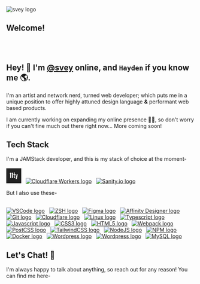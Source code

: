 <div id="header">
  <img src="https://cdn.sanity.io/images/hautfgiz/development/f83e36f8a6978ed169cd9b763c649f8ea39ff8cb-1966x1966.png?w=1200&auto=format" alt="svey logo" width="100"/>
  <h2><strong>Welcome!</strong></h2>
  <img src="https://komarev.com/ghpvc/?username=svey-xyz&style=flat-square&color=blue" alt=""/>
</div>
<br>

## Hey! 👋 I'm [@svey](https://svey.xyz) online, and `Hayden` if you know me 🌎.

I'm an artist and network nerd, turned web developer; which puts me in a unique position to offer highly attuned design language **&** performant web based products.

I am currently working on expanding my online presence 🧑‍💻, so don't worry if you can't fine much out there right now... More coming soon!

## Tech Stack

I'm a JAMStack developer, and this is my stack of choice at the moment-
<br><br>
<a href="https://www.11ty.dev/"><img src="https://raw.githubusercontent.com/11ty/11ty-logo/HEAD/img/logo-400x400.png" alt="11ty logo" height="40px"/></a>
&nbsp;
<a href="https://workers.cloudflare.com/"><img src="https://unlock-protocol.com/images/blog/cloudflare-workers/cloudflare-workers.png" alt="Cloudflare Workers logo" height="40px"/></a>
&nbsp;
<a href="https://www.sanity.io/"><img src="https://res.cloudinary.com/practicaldev/image/fetch/s--i_xQkWHO--/c_fill,f_auto,fl_progressive,h_320,q_auto,w_320/https://dev-to-uploads.s3.amazonaws.com/uploads/organization/profile_image/207/23eb8886-4b62-4a01-ac2b-7aafb500ad26.png" alt="Sanity.io logo" height="40px"/></a>

But I also use these-
<br><br>

<a href="https://code.visualstudio.com/"><img src="https://external-content.duckduckgo.com/iu/?u=https%3A%2F%2Fuser-images.githubusercontent.com%2F674621%2F71187801-14e60a80-2280-11ea-94c9-e56576f76baf.png&f=1&nofb=1" alt="VSCode logo" height="40px"/></a>
&nbsp;
<a href="https://www.zsh.org/"><img src="https://miro.medium.com/max/900/1*oO43IFLliI6AxohJ2sc9Ug.jpeg" alt="ZSH logo" height="40px"/></a>
&nbsp;
<a href="https://www.figma.com"><img src="https://external-content.duckduckgo.com/iu/?u=https%3A%2F%2Fbrandslogos.com%2Fwp-content%2Fuploads%2Fimages%2Flarge%2Ffigma-logo.png&f=1&nofb=1" alt="Figma logo" height="40px"/></a>
&nbsp;
<a href="https://affinity.serif.com/en-us/designer/"><img src="https://external-content.duckduckgo.com/iu/?u=http%3A%2F%2Fresources.mynewsdesk.com%2Fimage%2Fupload%2Fc_limit%2Cdpr_auto%2Cf_auto%2Ch_700%2Cq_auto%2Cw_auto%2Feeucabesveiurzcvxved.jpg&f=1&nofb=1" alt="Affinity Designer logo" height="40px"/></a>
&nbsp;
<a href="https://git-scm.com/"><img src="https://external-content.duckduckgo.com/iu/?u=https%3A%2F%2Fcdn.freebiesupply.com%2Flogos%2Flarge%2F2x%2Fgit-icon-logo-png-transparent.png&f=1&nofb=1" alt="Git logo" height="40px"/></a>
&nbsp;
<a href="https://developers.cloudflare.com/"><img src="https://seeklogo.com/images/C/cloudflare-logo-6B7D159387-seeklogo.com.png" alt="Cloudflare logo" height="40px"/></a>
&nbsp;
<a href="https://linux.org/"><img src="https://upload.wikimedia.org/wikipedia/commons/thumb/2/2b/Tux-simple.svg/154px-Tux-simple.svg.png" alt="Linux logo" height="40px"/></a>
&nbsp;
<a href="https://www.typescriptlang.org/"><img src="https://miro.medium.com/max/816/1*mn6bOs7s6Qbao15PMNRyOA.png" alt="Typescript logo" height="40px"/></a>
&nbsp;
<a href="https://developer.mozilla.org/en-US/docs/Web/JavaScript"><img src="https://upload.wikimedia.org/wikipedia/commons/thumb/9/99/Unofficial_JavaScript_logo_2.svg/480px-Unofficial_JavaScript_logo_2.svg.png" alt="Javascript logo" height="40px"/></a>
&nbsp;
<a href="https://developer.mozilla.org/en-US/docs/Web/CSS"><img src="https://upload.wikimedia.org/wikipedia/commons/thumb/6/62/CSS3_logo.svg/2048px-CSS3_logo.svg.png" alt="CSS3 logo" height="40px"/></a>
&nbsp;
<a href="https://developer.mozilla.org/en-US/docs/Glossary/HTML5"><img src="https://www.w3.org/html/logo/downloads/HTML5_Logo_512.png" alt="HTML5 logo" height="40px"/></a>
&nbsp;
<a href="https://webpack.js.org/"><img src="https://external-content.duckduckgo.com/iu/?u=https%3A%2F%2Fcdn.freebiesupply.com%2Flogos%2Flarge%2F2x%2Fwebpack-logo-png-transparent.png&f=1&nofb=1" alt="Webpack logo" height="40px"/></a>
&nbsp;
<a href="https://postcss.org/"><img src="https://external-content.duckduckgo.com/iu/?u=https%3A%2F%2Flogos-download.com%2Fwp-content%2Fuploads%2F2020%2F07%2FPostCSS_Logo-420x420.png&f=1&nofb=1" alt="PostCSS logo" height="40px"/></a>
&nbsp;
<a href="https://tailwindcss.com/"><img src="https://external-content.duckduckgo.com/iu/?u=https%3A%2F%2Flabinator.com%2Fwordpress-marketplace%2Fwp-content%2Fuploads%2F2020%2F07%2FTailwind-CSS-Logo.png&f=1&nofb=1" alt="TailwindCSS logo" height="40px"/></a>
&nbsp;
<a href="https://nodejs.org/"><img src="https://cdn-icons-png.flaticon.com/512/5968/5968322.png" alt="NodeJS logo" height="40px"/></a>
&nbsp;
<a href="https://www.npmjs.com/"><img src="https://external-content.duckduckgo.com/iu/?u=https%3A%2F%2Fandrejgajdos.com%2Fwp-content%2Fuploads%2F2019%2F11%2Fnpm-logo.png%3Fx24361&f=1&nofb=1" alt="NPM logo" height="40px"/></a>
&nbsp;
<a href="https://www.docker.com/"><img src="https://external-content.duckduckgo.com/iu/?u=https%3A%2F%2Fcdn4.iconfinder.com%2Fdata%2Ficons%2Flogos-and-brands%2F512%2F97_Docker_logo_logos-512.png&f=1&nofb=1" alt="Docker logo" height="40px"/></a>
&nbsp;
<a href="https://www.wordpress.org/"><img src="https://external-content.duckduckgo.com/iu/?u=https%3A%2F%2Fupload.wikimedia.org%2Fwikipedia%2Fcommons%2F0%2F0c%2FWordpress_logo_8.png&f=1&nofb=1" alt="Wordpress logo" height="40px"/></a>
&nbsp;
<a href="https://www.php.net/"><img src="https://external-content.duckduckgo.com/iu/?u=https%3A%2F%2Fpngimg.com%2Fuploads%2Fphp%2Fphp_PNG35.png&f=1&nofb=1" alt="Wordpress logo" height="40px"/></a>
&nbsp;
<a href="https://www.mysql.com/"><img src="https://external-content.duckduckgo.com/iu/?u=http%3A%2F%2F1000marcas.net%2Fwp-content%2Fuploads%2F2020%2F11%2FMySQL-logo.png&f=1&nofb=1" alt="MySQL logo" height="40px"/></a>
&nbsp;
<br>

## Let's Chat! 🙊

I'm always happy to talk about anything, so reach out for any reason! You can find me here-



<!--
**svey-xyz/svey-xyz** is a ✨ _special_ ✨ repository because its `README.md` (this file) appears on your GitHub profile.

Here are some ideas to get you started:

- 🔭 I’m currently working on ...
- 🌱 I’m currently learning ...
- 👯 I’m looking to collaborate on ...
- 🤔 I’m looking for help with ...
- 💬 Ask me about ...
- 📫 How to reach me: ...
- 😄 Pronouns: ...
- ⚡ Fun fact: ...
-->
